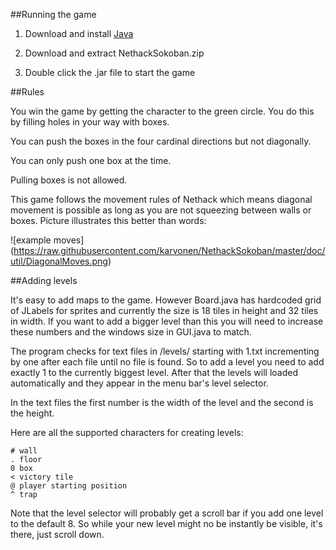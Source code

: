 ##Running the game

1) Download and install [Java](https://www.java.com/en/download/)

2) Download and extract NethackSokoban.zip

3) Double click the .jar file to start the game

##Rules

You win the game by getting the character to the green circle. You do this by filling holes in your way with boxes.

You can push the boxes in the four cardinal directions but not diagonally. 

You can only push one box at the time. 

Pulling boxes is not allowed.

This game follows the movement rules of Nethack which means diagonal movement is possible as long as you are not squeezing between walls or boxes. Picture illustrates this better than words:

![example moves] (https://raw.githubusercontent.com/karvonen/NethackSokoban/master/doc/util/DiagonalMoves.png)

##Adding levels

It's easy to add maps to the game. However Board.java has hardcoded grid of JLabels for sprites and currently the size is 18 tiles in height and 32 tiles in width. If you want to add a bigger level than this you will need to increase these numbers and the windows size in GUI.java to match.

The program checks for text files in /levels/ starting with 1.txt incrementing by one after each file until no file is found. So to add a level you need to add exactly 1 to the currently biggest level. After that the levels will loaded automatically and they appear in the menu bar's level selector.

In the text files the first number is the width of the level and the second is the height.

Here are all the supported characters for creating levels:

    # wall
    . floor
    0 box
    < victory tile
    @ player starting position
    ^ trap


Note that the level selector will probably get a scroll bar if you add one level to the default 8. So while your new level might no be instantly be visible, it's there, just scroll down.